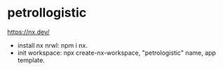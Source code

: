 # petrollogistic

https://nx.dev/<br />
- install nx nrwl: npm i nx.<br />
- init workspace: npx create-nx-workspace, "petrologistic" name, app template.<br />
